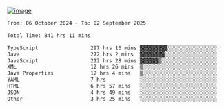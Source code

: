
[![image](https://github.com/user-attachments/assets/3e37fcfd-5657-4b9d-95f6-80b564699e3f)](https://ayushmaurya.vercel.app)

<!--START_SECTION:waka-->

```txt
From: 06 October 2024 - To: 02 September 2025

Total Time: 841 hrs 11 mins

TypeScript                 297 hrs 16 mins ▓▓▓▓▓▓▓▓▓░░░░░░░░░░░░░░░░   35.20 %
Java                       272 hrs 2 mins  ▓▓▓▓▓▓▓▓░░░░░░░░░░░░░░░░░   32.21 %
JavaScript                 212 hrs 28 mins ▓▓▓▓▓▓▒░░░░░░░░░░░░░░░░░░   25.16 %
XML                        12 hrs 26 mins  ▒░░░░░░░░░░░░░░░░░░░░░░░░   01.47 %
Java Properties            12 hrs 4 mins   ▒░░░░░░░░░░░░░░░░░░░░░░░░   01.43 %
YAML                       7 hrs           ░░░░░░░░░░░░░░░░░░░░░░░░░   00.83 %
HTML                       6 hrs 57 mins   ░░░░░░░░░░░░░░░░░░░░░░░░░   00.82 %
JSON                       4 hrs 49 mins   ░░░░░░░░░░░░░░░░░░░░░░░░░   00.57 %
Other                      3 hrs 25 mins   ░░░░░░░░░░░░░░░░░░░░░░░░░   00.41 %
```

<!--END_SECTION:waka-->

<!--
**the-t3ch-wizard/the-t3ch-wizard** is a ✨ _special_ ✨ repository because its `README.md` (this file) appears on your GitHub profile.

Here are some ideas to get you started:

- 🔭 I’m currently working on ...
- 🌱 I’m currently learning ...
- 👯 I’m looking to collaborate on ...
- 🤔 I’m looking for help with ...
- 💬 Ask me about ...
- 📫 How to reach me: ...
- 😄 Pronouns: ...
- ⚡ Fun fact: ...
-->
